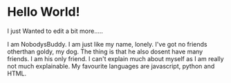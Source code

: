 # Hello World!
I just Wanted to edit a bit more.....


I am NobodysBuddy. I am just like my name, lonely. I've got no friends otherthan goldy, my dog. The thing is that he also dosent have many friends. I am his only friend. I can't explain much about myself as I am really not much explainable. My favourite languages are javascript, python and HTML.
